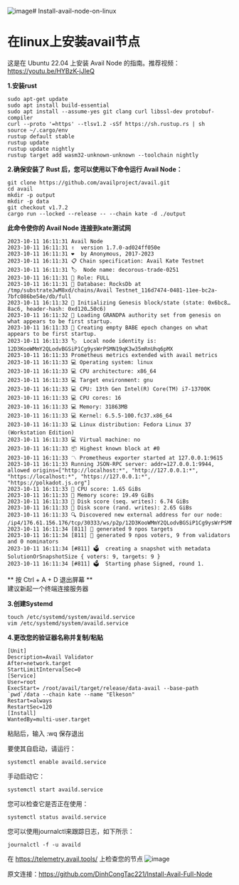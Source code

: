 ![image](https://github.com/Elkesonhang/Install-avail-node-on-linux/assets/50800858/5f923cf3-02d4-492d-b78e-060beedaaa69)# Install-avail-node-on-linux
# 在linux上安装avail节点

这是在 Ubuntu 22.04 上安装 Avail Node 的指南。推荐视频：https://youtu.be/HYBzK-jJIeQ

**1.安装rust**

    sudo apt-get update
    sudo apt install build-essential
    sudo apt install --assume-yes git clang curl libssl-dev protobuf-compiler
    curl --proto '=https' --tlsv1.2 -sSf https://sh.rustup.rs | sh
    source ~/.cargo/env
    rustup default stable
    rustup update
    rustup update nightly
    rustup target add wasm32-unknown-unknown --toolchain nightly

**2.确保安装了 Rust 后，您可以使用以下命令运行 Avail Node：**

    git clone https://github.com/availproject/avail.git
    cd avail
    mkdir -p output
    mkdir -p data
    git checkout v1.7.2
    cargo run --locked --release -- --chain kate -d ./output

**此命令使你的 Avail Node 连接到kate测试网**

    2023-10-11 16:11:31 Avail Node    
    2023-10-11 16:11:31 ✌️  version 1.7.0-ad024ff050e    
    2023-10-11 16:11:31 ❤️  by Anonymous, 2017-2023    
    2023-10-11 16:11:31 📋 Chain specification: Avail Kate Testnet    
    2023-10-11 16:11:31 🏷  Node name: decorous-trade-0251    
    2023-10-11 16:11:31 👤 Role: FULL    
    2023-10-11 16:11:31 💾 Database: RocksDb at /tmp/substrateJwM8xd/chains/Avail Testnet_116d7474-0481-11ee-bc2a-7bfc086be54e/db/full    
    2023-10-11 16:11:32 🔨 Initializing Genesis block/state (state: 0x6bc8…8ac6, header-hash: 0xd120…50c6)    
    2023-10-11 16:11:32 👴 Loading GRANDPA authority set from genesis on what appears to be first startup.    
    2023-10-11 16:11:33 👶 Creating empty BABE epoch changes on what appears to be first startup.    
    2023-10-11 16:11:33 🏷  Local node identity is: 12D3KooWMmY2QLodvBGSiP1Cg9ysWrPSMN19qK3w35mRnUhq6pMX    
    2023-10-11 16:11:33 Prometheus metrics extended with avail metrics    
    2023-10-11 16:11:33 💻 Operating system: linux    
    2023-10-11 16:11:33 💻 CPU architecture: x86_64    
    2023-10-11 16:11:33 💻 Target environment: gnu    
    2023-10-11 16:11:33 💻 CPU: 13th Gen Intel(R) Core(TM) i7-13700K    
    2023-10-11 16:11:33 💻 CPU cores: 16    
    2023-10-11 16:11:33 💻 Memory: 31863MB    
    2023-10-11 16:11:33 💻 Kernel: 6.5.5-100.fc37.x86_64    
    2023-10-11 16:11:33 💻 Linux distribution: Fedora Linux 37 (Workstation Edition)    
    2023-10-11 16:11:33 💻 Virtual machine: no    
    2023-10-11 16:11:33 📦 Highest known block at #0    
    2023-10-11 16:11:33 〽️ Prometheus exporter started at 127.0.0.1:9615    
    2023-10-11 16:11:33 Running JSON-RPC server: addr=127.0.0.1:9944, allowed origins=["http://localhost:*", "http://127.0.0.1:*", "https://localhost:*", "https://127.0.0.1:*", "https://polkadot.js.org"]    
    2023-10-11 16:11:33 🏁 CPU score: 1.65 GiBs    
    2023-10-11 16:11:33 🏁 Memory score: 19.49 GiBs    
    2023-10-11 16:11:33 🏁 Disk score (seq. writes): 6.74 GiBs    
    2023-10-11 16:11:33 🏁 Disk score (rand. writes): 2.65 GiBs    
    2023-10-11 16:11:33 🔍 Discovered new external address for our node: /ip4/176.61.156.176/tcp/30333/ws/p2p/12D3KooWMmY2QLodvBGSiP1Cg9ysWrPSMN19qK3w35mRnUhq6pMX    
    2023-10-11 16:11:34 [811] 💸 generated 9 npos targets    
    2023-10-11 16:11:34 [811] 💸 generated 9 npos voters, 9 from validators and 0 nominators    
    2023-10-11 16:11:34 [#811] 🗳  creating a snapshot with metadata SolutionOrSnapshotSize { voters: 9, targets: 9 }    
    2023-10-11 16:11:34 [#811] 🗳  Starting phase Signed, round 1.

** 按 Ctrl + A + D 退出屏幕 **  
建议新起一个终端连接服务器

**3.创建Systemd**

    touch /etc/systemd/system/availd.service
    vim /etc/systemd/system/availd.service

**4.更改您的验证器名称并复制/粘贴**

    [Unit] 
    Description=Avail Validator
    After=network.target
    StartLimitIntervalSec=0
    [Service] 
    User=root 
    ExecStart= /root/avail/target/release/data-avail --base-path `pwd`/data --chain kate --name "Elkeson"
    Restart=always 
    RestartSec=120
    [Install] 
    WantedBy=multi-user.target

粘贴后，输入 :wq 保存退出



要使其自启动，请运行：

    systemctl enable availd.service

手动启动它：

    systemctl start availd.service

您可以检查它是否正在使用：

    systemctl status availd.service

您可以使用journalctl来跟踪日志，如下所示：

    journalctl -f -u availd

在 https://telemetry.avail.tools/ 上检查您的节点
![image](https://github.com/Elkesonhang/Install-avail-node-on-linux/assets/50800858/37af05af-80ba-472c-b6df-b52da0cf5f7b)


原文连接：https://github.com/DinhCongTac221/Install-Avail-Full-Node

